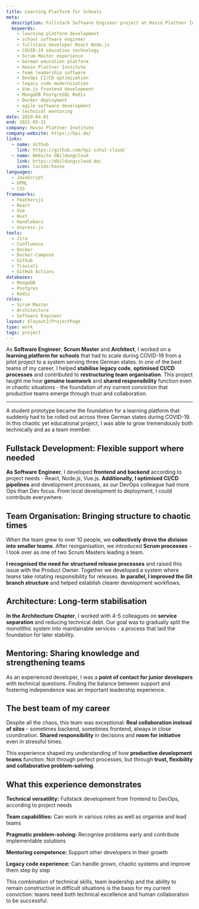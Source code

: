 ```yaml
---
title: Learning Platform for Schools
meta:
  description: Fullstack Software Engineer project at Hasso Plattner Institute - Learning platform for German schools scaled during COVID-19. React, Node.js, Scrum Master, DevOps, team leadership experience.
  keywords:
    - learning platform development
    - school software engineer
    - fullstack developer React Node.js
    - COVID-19 education technology
    - Scrum Master experience
    - German education platform
    - Hasso Plattner Institute
    - team leadership software
    - DevOps CI/CD optimization
    - legacy code modernization
    - Vue.js frontend development
    - MongoDB PostgreSQL Redis
    - Docker deployment
    - agile software development
    - technical mentoring
date: 2019-04-01
end: 2021-05-31
company: Hasso Plattner Institute
company-website: https://hpi.de/
links:
  - name: Github
    link: https://github.com/hpi-schul-cloud/
  - name: Website dBildungcloud
    link: https://dbildungscloud.de/
    icon: lucide:house
languages:
  - JavaScript
  - HTML
  - CSS
frameworks:
  - Feathersjs
  - React
  - Vue
  - Nuxt
  - Handlebars
  - express.js
tools:
  - Jira
  - Confluence
  - Docker
  - Docker-Compose
  - Github
  - TravisCi
  - GitHub Actions
databases:
  - MongoDB
  - Postgres
  - Redis
roles:
  - Scrum Master
  - Architecture
  - Software Engineer
layout: $layout2/ProjectPage
type: work
tags: project
---
```


As **Software Engineer**, **Scrum Master** and **Architect**, I worked on a **learning platform for schools** that had to scale during COVID-19 from a pilot project to a system serving three German states. In one of the best teams of my career, I helped **stabilise legacy code**, **optimised CI/CD processes** and contributed to **restructuring team organisation**. This project taught me how **genuine teamwork** and **shared responsibility** function even in chaotic situations - the foundation of my current conviction that productive teams emerge through trust and collaboration.

---

A student prototype became the foundation for a learning platform that suddenly had to be rolled out across three German states during COVID-19. In this chaotic yet educational project, I was able to grow tremendously both technically and as a team member.

## Fullstack Development: Flexible support where needed

**As Software Engineer**, I developed **frontend and backend** according to project needs - React, Node.js, Vue.js. **Additionally, I optimised CI/CD pipelines** and development processes, as our DevOps colleague had more Ops than Dev focus. From local development to deployment, I could contribute everywhere.

## Team Organisation: Bringing structure to chaotic times

When the team grew to over 10 people, we **collectively drove the division into smaller teams**. After reorganisation, we introduced **Scrum processes** - I took over as one of two Scrum Masters leading a team.

**I recognised the need for structured release processes** and raised this issue with the Product Owner. Together we developed a system where teams take rotating responsibility for releases. **In parallel, I improved the Git branch structure** and helped establish clearer development workflows.

## Architecture: Long-term stabilisation

**In the Architecture Chapter**, I worked with 4-5 colleagues on **service separation** and reducing technical debt. Our goal was to gradually split the monolithic system into maintainable services - a process that laid the foundation for later stability.

## Mentoring: Sharing knowledge and strengthening teams

As an experienced developer, I was a **point of contact for junior developers** with technical questions. Finding the balance between support and fostering independence was an important leadership experience.

## The best team of my career

Despite all the chaos, this team was exceptional: **Real collaboration instead of silos** - sometimes backend, sometimes frontend, always in close coordination. **Shared responsibility** in decisions and **room for initiative** even in stressful times.

This experience shaped my understanding of how **productive development teams** function: Not through perfect processes, but through **trust, flexibility and collaborative problem-solving**.

## What this experience demonstrates

**Technical versatility:** Fullstack development from frontend to DevOps, according to project needs

**Team capabilities:** Can work in various roles as well as organise and lead teams

**Pragmatic problem-solving:** Recognise problems early and contribute implementable solutions

**Mentoring competence:** Support other developers in their growth

**Legacy code experience:** Can handle grown, chaotic systems and improve them step by step

This combination of technical skills, team leadership and the ability to remain constructive in difficult situations is the basis for my current conviction: teams need both technical excellence and human collaboration to be successful.
